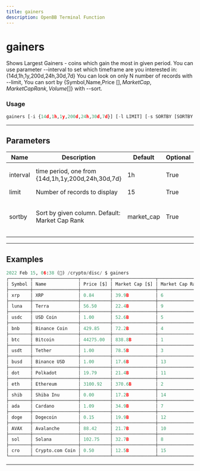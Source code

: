 ```yaml
---
title: gainers
description: OpenBB Terminal Function
---
```


# gainers

Shows Largest Gainers - coins which gain the most in given period. You can use parameter --interval to set which timeframe are you interested in: {14d,1h,1y,200d,24h,30d,7d} You can look on only N number of records with --limit, You can sort by {Symbol,Name,Price [$],Market Cap,Market Cap Rank,Volume [$]} with --sort.

### Usage

```python
gainers [-i {14d,1h,1y,200d,24h,30d,7d}] [-l LIMIT] [-s SORTBY [SORTBY ...]]
```

---

## Parameters

| Name | Description | Default | Optional | Choices |
| ---- | ----------- | ------- | -------- | ------- |
| interval | time period, one from {14d,1h,1y,200d,24h,30d,7d} | 1h | True | 14d, 1h, 1y, 200d, 24h, 30d, 7d |
| limit | Number of records to display | 15 | True | None |
| sortby | Sort by given column. Default: Market Cap Rank | market_cap | True | Symbol, Name, Price [$], Market Cap, Market Cap Rank, Volume [$] |


---

## Examples

```python
2022 Feb 15, 06:38 (🦋) /crypto/disc/ $ gainers
┌────────┬─────────────────┬───────────┬────────────────┬─────────────────┬────────────┬───────────────┐
│ Symbol │ Name            │ Price [$] │ Market Cap [$] │ Market Cap Rank │ Volume [$] │ Change 1h [%] │
├────────┼─────────────────┼───────────┼────────────────┼─────────────────┼────────────┼───────────────┤
│ xrp    │ XRP             │ 0.84      │ 39.9B          │ 6               │ 3.2B       │ 0.29          │
├────────┼─────────────────┼───────────┼────────────────┼─────────────────┼────────────┼───────────────┤
│ luna   │ Terra           │ 56.50     │ 22.4B          │ 9               │ 1B         │ 0.14          │
├────────┼─────────────────┼───────────┼────────────────┼─────────────────┼────────────┼───────────────┤
│ usdc   │ USD Coin        │ 1.00      │ 52.6B          │ 5               │ 3B         │ 0.12          │
├────────┼─────────────────┼───────────┼────────────────┼─────────────────┼────────────┼───────────────┤
│ bnb    │ Binance Coin    │ 429.85    │ 72.2B          │ 4               │ 709.6M     │ 0.12          │
├────────┼─────────────────┼───────────┼────────────────┼─────────────────┼────────────┼───────────────┤
│ btc    │ Bitcoin         │ 44275.00  │ 838.8B         │ 1               │ 20.6B      │ 0.11          │
├────────┼─────────────────┼───────────┼────────────────┼─────────────────┼────────────┼───────────────┤
│ usdt   │ Tether          │ 1.00      │ 78.5B          │ 3               │ 43.3B      │ 0.08          │
├────────┼─────────────────┼───────────┼────────────────┼─────────────────┼────────────┼───────────────┤
│ busd   │ Binance USD     │ 1.00      │ 17.6B          │ 13              │ 3B         │ -0.04         │
├────────┼─────────────────┼───────────┼────────────────┼─────────────────┼────────────┼───────────────┤
│ dot    │ Polkadot        │ 19.79     │ 21.4B          │ 11              │ 672.9M     │ -0.12         │
├────────┼─────────────────┼───────────┼────────────────┼─────────────────┼────────────┼───────────────┤
│ eth    │ Ethereum        │ 3100.92   │ 370.6B         │ 2               │ 14.4B      │ -0.24         │
├────────┼─────────────────┼───────────┼────────────────┼─────────────────┼────────────┼───────────────┤
│ shib   │ Shiba Inu       │ 0.00      │ 17.2B          │ 14              │ 1.1B       │ -0.34         │
├────────┼─────────────────┼───────────┼────────────────┼─────────────────┼────────────┼───────────────┤
│ ada    │ Cardano         │ 1.09      │ 34.9B          │ 7               │ 1B         │ -0.41         │
├────────┼─────────────────┼───────────┼────────────────┼─────────────────┼────────────┼───────────────┤
│ doge   │ Dogecoin        │ 0.15      │ 19.9B          │ 12              │ 604.3M     │ -0.50         │
├────────┼─────────────────┼───────────┼────────────────┼─────────────────┼────────────┼───────────────┤
│ AVAX   │ Avalanche       │ 88.42     │ 21.7B          │ 10              │ 894.8M     │ -0.65         │
├────────┼─────────────────┼───────────┼────────────────┼─────────────────┼────────────┼───────────────┤
│ sol    │ Solana          │ 102.75    │ 32.7B          │ 8               │ 1.8B       │ -0.76         │
├────────┼─────────────────┼───────────┼────────────────┼─────────────────┼────────────┼───────────────┤
│ cro    │ Crypto.com Coin │ 0.50      │ 12.5B          │ 15              │ 200.8M     │ -1.21         │
└────────┴─────────────────┴───────────┴────────────────┴─────────────────┴────────────┴───────────────┘
```
---

